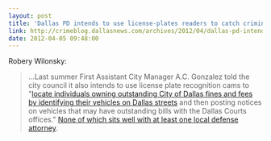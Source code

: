 ```yaml
---
layout: post
title: 'Dallas PD intends to use license-plates readers to catch criminals now and gather "information" for use later'
link: http://crimeblog.dallasnews.com/archives/2012/04/dallas-pd-intends-to-use-licen.html
date: 2012-04-05 09:48:00
---
```


Robery Wilonsky:
> ...Last summer First Assistant City Manager A.C. Gonzalez told the
> city council it also intends to use license plate recognition cams to
> "[locate individuals owning outstanding City of Dallas fines and fees
> by identifying their vehicles on Dallas streets][1] and then posting
> notices on vehicles that may have outstanding bills with the Dallas
> Courts offices." [None of which sits well with at least one local
> defense attorney][2].


[1]: http://blogs.dallasobserver.com/unfairpark/2011/08/city_to_begin_using_license_pl.php
[2]: http://www.dallasjustice.com/dallascriminallawyerblog/texas-police-are-tracking-your-every-move-right-now-through-automatic-license-plate-readers-databases-anyone-bother-to-get-your-okay
